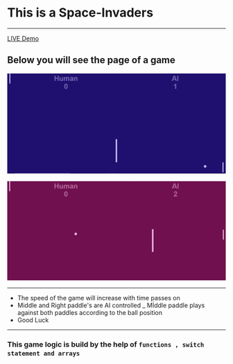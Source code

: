 # This is a Space-Invaders
---
[ LIVE  Demo](https://61a3b67f6ee84149c4e23b13--cranky-tereshkova-dcc3a2.netlify.app/)

## Below you will see the page of a game

![alt text](https://github.com/barisdevjs/Pong-game/blob/main/screenshot1.jpg)

![alt text](https://github.com/barisdevjs/Pong-game/blob/main/screenshot2.jpg)


---


- The speed of the game will increase with time passes on 
- Middle and Right paddle's are AI controlled
_ Mİddle paddle plays against both paddles according to the ball position
- Good Luck
---

### This game logic is build by the help of `functions , switch statement and arrays`
 

